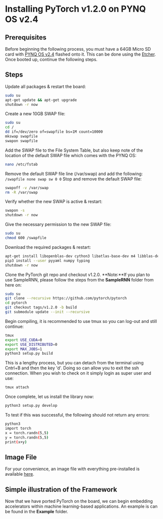 # Installing PyTorch v1.2.0 on PYNQ OS v2.4

## Prerequisites
Before beginning the following process, you must have a 64GB Micro SD card with [PYNQ OS v2.4](https://files.digilent.com/Products/PYNQ/pynq_z1_v2.4.zip?_ga=2.266370504.733201723.1567367199-111888654.1566846051) flashed onto it. This can be done using the [Etcher](https://www.balena.io/etcher/). Once booted up, continue the following steps.

## Steps
Update all packages & restart the board:
```sh
sudo su
apt-get update && apt-get upgrade
shutdown -r now
```
Create a new 10GB SWAP file:
```sh
sudo su
cd /
dd if=/dev/zero of=swapfile bs=1M count=10000
mkswap swapfile
swapon swapfile
```
Add the SWAP file to the File System Table, but also keep note of the location of the default SWAP file which comes with the PYNQ OS:
```sh
nano /etc/fstab
```
Remove the default SWAP file line (/var/swap) and add the following:
``
/swapfile none swap sw 0 0
``
Stop and remove the default SWAP file:
```sh
swapoff -v /var/swap
rm -R /var/swap
```
Verify whether the new SWAP is active & restart:
```sh
swapon -s
shutdown -r now
```
Give the necessary permission to the new SWAP file:
```sh
sudo su
chmod 600 /swapfile
```
Download the required packages & restart:
```sh
apt-get install libopenblas-dev cython3 libatlas-base-dev m4 libblas-dev cmake cython python3-dev python3-yaml tmux
pip3 install --user pyyaml numpy typing
shutdown -r now
```
Clone the PyTorch git repo and checkout v1.2.0. **Note:**If you plan to use SampleRNN, please follow the steps from the **SampleRNN** folder from here on:
```sh
sudo su
git clone --recursive https://github.com/pytorch/pytorch
cd pytorch
git checkout tags/v1.2.0 -b build
git submodule update --init --recursive
```
Begin compiling, it is recommended to use tmux so you can log-out and still continue:
```sh
tmux
export USE_CUDA=0
export USE_DISTRIBUTED=0
export MAX_JOBS=1
python3 setup.py build
```
This is a lengthy process, but you can detach from the terminal using Cntrl+B and then the key 'd'. Doing so can allow you to exit the ssh connection. When you wish to check on it simply login as super user and use:
```sh
tmux attach
```
Once complete, let us install the library now:
```sh
python3 setup.py develop
```
To test if this was successful, the following should not return any errors:
```sh
python3
import torch
x = torch.randn(5,5)
y = torch.randn(5,5)
print(x+y)
```

## Image File
For your convenience, an image file with everything pre-installed is available [here]().

## Simple illustration of the Framework
Now that we have ported PyTorch on the board, we can begin embedding accelerators within machine learning-based applications. An example is can be found in the **Example** folder.